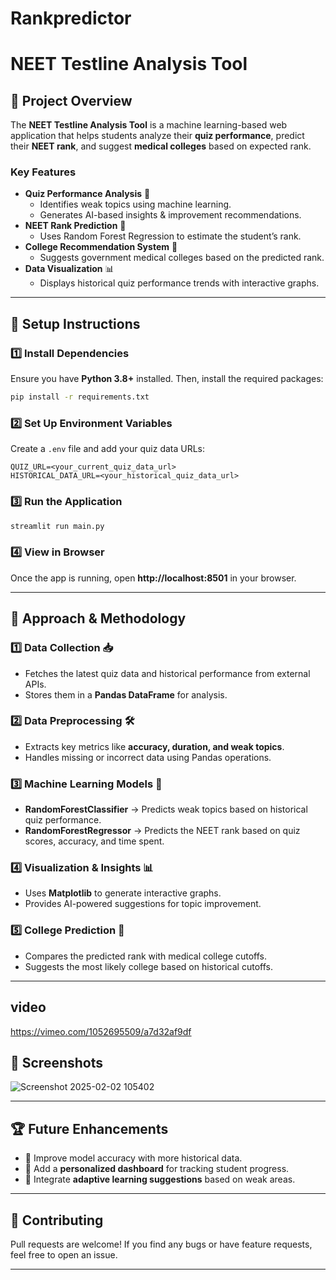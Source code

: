 # Rankpredictor
# NEET Testline Analysis Tool

## 📌 Project Overview
The **NEET Testline Analysis Tool** is a machine learning-based web application that helps students analyze their **quiz performance**, predict their **NEET rank**, and suggest **medical colleges** based on expected rank.

### **Key Features**
- **Quiz Performance Analysis** 📝
  - Identifies weak topics using machine learning.
  - Generates AI-based insights & improvement recommendations.
- **NEET Rank Prediction** 🎯
  - Uses Random Forest Regression to estimate the student’s rank.
- **College Recommendation System** 🏥
  - Suggests government medical colleges based on the predicted rank.
- **Data Visualization** 📊
  - Displays historical quiz performance trends with interactive graphs.

---

## 🚀 Setup Instructions

### **1️⃣ Install Dependencies**
Ensure you have **Python 3.8+** installed. Then, install the required packages:
```bash
pip install -r requirements.txt
```

### **2️⃣ Set Up Environment Variables**
Create a `.env` file and add your quiz data URLs:
```
QUIZ_URL=<your_current_quiz_data_url>
HISTORICAL_DATA_URL=<your_historical_quiz_data_url>
```

### **3️⃣ Run the Application**
```bash
streamlit run main.py
```

### **4️⃣ View in Browser**
Once the app is running, open **http://localhost:8501** in your browser.

---

## 🎯 Approach & Methodology

### **1️⃣ Data Collection** 📥
- Fetches the latest quiz data and historical performance from external APIs.
- Stores them in a **Pandas DataFrame** for analysis.

### **2️⃣ Data Preprocessing** 🛠️
- Extracts key metrics like **accuracy, duration, and weak topics**.
- Handles missing or incorrect data using Pandas operations.

### **3️⃣ Machine Learning Models** 🤖
- **RandomForestClassifier** → Predicts weak topics based on historical quiz performance.
- **RandomForestRegressor** → Predicts the NEET rank based on quiz scores, accuracy, and time spent.

### **4️⃣ Visualization & Insights** 📊
- Uses **Matplotlib** to generate interactive graphs.
- Provides AI-powered suggestions for topic improvement.

### **5️⃣ College Prediction** 🏥
- Compares the predicted rank with medical college cutoffs.
- Suggests the most likely college based on historical cutoffs.

---
## video 
https://vimeo.com/1052695509/a7d32af9df

## 📸 Screenshots
![Screenshot 2025-02-02 105402](https://github.com/user-attachments/assets/55a59554-cbce-4e86-9af9-f06aac671527)


---

## 🏆 Future Enhancements
- 🔹 Improve model accuracy with more historical data.
- 🔹 Add a **personalized dashboard** for tracking student progress.
- 🔹 Integrate **adaptive learning suggestions** based on weak areas.

---

## 🤝 Contributing
Pull requests are welcome! If you find any bugs or have feature requests, feel free to open an issue.

---



